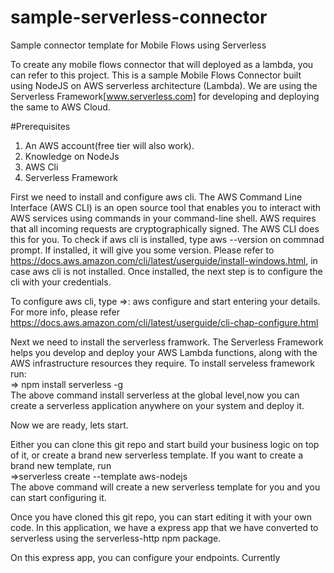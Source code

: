 # sample-serverless-connector
Sample connector template for Mobile Flows using Serverless

To create any mobile flows connector that will deployed as a lambda, you can refer to this project.
This is a sample Mobile Flows Connector built using NodeJS on AWS serverless architecture (Lambda). 
We are using the Serverless Framework[www.serverless.com] for developing and deploying the same to AWS Cloud.

#Prerequisites
1. An AWS account(free tier will also work).
2. Knowledge on NodeJs
3. AWS Cli
4. Serverless Framework

First we need to install and configure aws cli. The AWS Command Line Interface (AWS CLI) is an open source tool that enables you to interact with AWS services using commands in your command-line shell. AWS requires that all incoming requests are cryptographically signed. The AWS CLI does this for you. To check if aws cli is installed,  type aws --version on commnad prompt. If installed, it will give you some version.
Please refer to https://docs.aws.amazon.com/cli/latest/userguide/install-windows.html, in case aws cli is not installed.
Once installed, the next step is to configure the cli with your credentials.

To configure aws cli, type =>: aws configure
and start entering your details. For more info, please refer https://docs.aws.amazon.com/cli/latest/userguide/cli-chap-configure.html

Next we need to install the serverless framwork.
The Serverless Framework helps you develop and deploy your AWS Lambda functions, along with the AWS infrastructure resources they require.
To install serveless framework run:</br>
 => npm install serverless -g </br>
 The above command install serverless at the global level,now you can create a serverless application anywhere on your system and deploy it.
 
 Now we are ready, lets start.
 
 Either you can clone this git repo and start build your business logic on top of it, or create a brand new serverless template.
 If you want to create a brand new  template, run </br>
 =>serverless create --template aws-nodejs </br>
 The above command will create a new serverless template for you and you can start configuring it.
 
 Once you have cloned this git repo, you can start editing it with your own code.
 In this application, we have a express app that we have converted to serverless using the serverless-http npm package.
 
 On this express app, you can configure your endpoints.
 Currently


